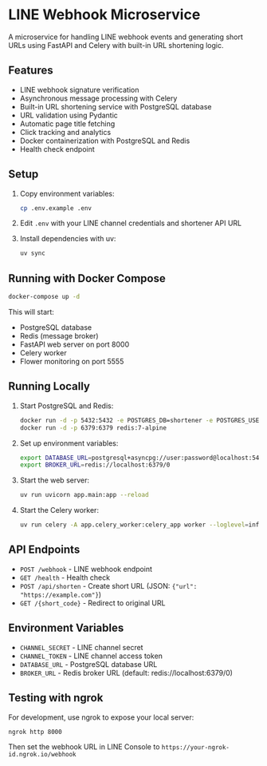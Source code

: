 # LINE Webhook Microservice

A microservice for handling LINE webhook events and generating short URLs using FastAPI and Celery with built-in URL shortening logic.

## Features

- LINE webhook signature verification
- Asynchronous message processing with Celery
- Built-in URL shortening service with PostgreSQL database
- URL validation using Pydantic
- Automatic page title fetching
- Click tracking and analytics
- Docker containerization with PostgreSQL and Redis
- Health check endpoint

## Setup

1. Copy environment variables:
   ```bash
   cp .env.example .env
   ```

2. Edit `.env` with your LINE channel credentials and shortener API URL

3. Install dependencies with uv:
   ```bash
   uv sync
   ```

## Running with Docker Compose

```bash
docker-compose up -d
```

This will start:
- PostgreSQL database
- Redis (message broker)
- FastAPI web server on port 8000
- Celery worker
- Flower monitoring on port 5555

## Running Locally

1. Start PostgreSQL and Redis:
   ```bash
   docker run -d -p 5432:5432 -e POSTGRES_DB=shortener -e POSTGRES_USER=user -e POSTGRES_PASSWORD=password postgres:15-alpine
   docker run -d -p 6379:6379 redis:7-alpine
   ```

2. Set up environment variables:
   ```bash
   export DATABASE_URL=postgresql+asyncpg://user:password@localhost:5432/shortener
   export BROKER_URL=redis://localhost:6379/0
   ```

3. Start the web server:
   ```bash
   uv run uvicorn app.main:app --reload
   ```

4. Start the Celery worker:
   ```bash
   uv run celery -A app.celery_worker:celery_app worker --loglevel=info
   ```

## API Endpoints

- `POST /webhook` - LINE webhook endpoint
- `GET /health` - Health check
- `POST /api/shorten` - Create short URL (JSON: `{"url": "https://example.com"}`)
- `GET /{short_code}` - Redirect to original URL

## Environment Variables

- `CHANNEL_SECRET` - LINE channel secret
- `CHANNEL_TOKEN` - LINE channel access token
- `DATABASE_URL` - PostgreSQL database URL
- `BROKER_URL` - Redis broker URL (default: redis://localhost:6379/0)

## Testing with ngrok

For development, use ngrok to expose your local server:

```bash
ngrok http 8000
```

Then set the webhook URL in LINE Console to `https://your-ngrok-id.ngrok.io/webhook`